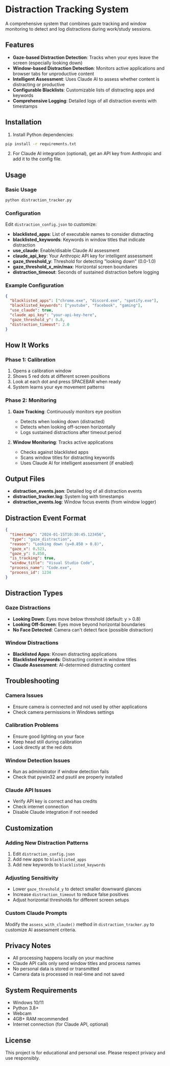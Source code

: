 # Distraction Tracking System

A comprehensive system that combines gaze tracking and window monitoring to detect and log distractions during work/study sessions.

## Features

- **Gaze-based Distraction Detection**: Tracks when your eyes leave the screen (especially looking down)
- **Window-based Distraction Detection**: Monitors active applications and browser tabs for unproductive content
- **Intelligent Assessment**: Uses Claude AI to assess whether content is distracting or productive
- **Configurable Blacklists**: Customizable lists of distracting apps and keywords
- **Comprehensive Logging**: Detailed logs of all distraction events with timestamps

## Installation

1. Install Python dependencies:
```bash
pip install -r requirements.txt
```

2. For Claude AI integration (optional), get an API key from Anthropic and add it to the config file.

## Usage

### Basic Usage
```bash
python distraction_tracker.py
```

### Configuration

Edit `distraction_config.json` to customize:

- **blacklisted_apps**: List of executable names to consider distracting
- **blacklisted_keywords**: Keywords in window titles that indicate distraction
- **use_claude**: Enable/disable Claude AI assessment
- **claude_api_key**: Your Anthropic API key for intelligent assessment
- **gaze_threshold_y**: Threshold for detecting "looking down" (0.0-1.0)
- **gaze_threshold_x_min/max**: Horizontal screen boundaries
- **distraction_timeout**: Seconds of sustained distraction before logging

### Example Configuration
```json
{
  "blacklisted_apps": ["chrome.exe", "discord.exe", "spotify.exe"],
  "blacklisted_keywords": ["youtube", "facebook", "gaming"],
  "use_claude": true,
  "claude_api_key": "your-api-key-here",
  "gaze_threshold_y": 0.8,
  "distraction_timeout": 2.0
}
```

## How It Works

### Phase 1: Calibration
1. Opens a calibration window
2. Shows 5 red dots at different screen positions
3. Look at each dot and press SPACEBAR when ready
4. System learns your eye movement patterns

### Phase 2: Monitoring
1. **Gaze Tracking**: Continuously monitors eye position
   - Detects when looking down (distracted)
   - Detects when looking off-screen horizontally
   - Logs sustained distractions after timeout period

2. **Window Monitoring**: Tracks active applications
   - Checks against blacklisted apps
   - Scans window titles for distracting keywords
   - Uses Claude AI for intelligent assessment (if enabled)

## Output Files

- **distraction_events.json**: Detailed log of all distraction events
- **distraction_tracker.log**: System log with timestamps
- **distraction_events.log**: Window focus events (from window logger)

## Distraction Event Format

```json
{
  "timestamp": "2024-01-15T10:30:45.123456",
  "type": "gaze_distraction",
  "reason": "Looking down (y=0.850 > 0.8)",
  "gaze_x": 0.523,
  "gaze_y": 0.850,
  "is_tracking": true,
  "window_title": "Visual Studio Code",
  "process_name": "Code.exe",
  "process_id": 1234
}
```

## Distraction Types

### Gaze Distractions
- **Looking Down**: Eyes move below threshold (default: y > 0.8)
- **Looking Off-Screen**: Eyes move beyond horizontal boundaries
- **No Face Detected**: Camera can't detect face (possible distraction)

### Window Distractions
- **Blacklisted Apps**: Known distracting applications
- **Blacklisted Keywords**: Distracting content in window titles
- **Claude Assessment**: AI-determined distracting content

## Troubleshooting

### Camera Issues
- Ensure camera is connected and not used by other applications
- Check camera permissions in Windows settings

### Calibration Problems
- Ensure good lighting on your face
- Keep head still during calibration
- Look directly at the red dots

### Window Detection Issues
- Run as administrator if window detection fails
- Check that pywin32 and psutil are properly installed

### Claude API Issues
- Verify API key is correct and has credits
- Check internet connection
- Disable Claude integration if not needed

## Customization

### Adding New Distraction Patterns
1. Edit `distraction_config.json`
2. Add new apps to `blacklisted_apps`
3. Add new keywords to `blacklisted_keywords`

### Adjusting Sensitivity
- Lower `gaze_threshold_y` to detect smaller downward glances
- Increase `distraction_timeout` to reduce false positives
- Adjust horizontal thresholds for different screen setups

### Custom Claude Prompts
Modify the `assess_with_claude()` method in `distraction_tracker.py` to customize AI assessment criteria.

## Privacy Notes

- All processing happens locally on your machine
- Claude API calls only send window titles and process names
- No personal data is stored or transmitted
- Camera data is processed in real-time and not saved

## System Requirements

- Windows 10/11
- Python 3.8+
- Webcam
- 4GB+ RAM recommended
- Internet connection (for Claude API, optional)

## License

This project is for educational and personal use. Please respect privacy and use responsibly.
